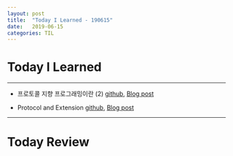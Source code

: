 ```yaml
---
layout: post
title:  "Today I Learned - 190615"
date:   2019-06-15
categories: TIL
---
```


# Today I Learned

---

- 프로토콜 지향 프로그래밍이란 (2) [github](), [Blog post]()

- Protocol and Extension [github](), [Blog post]()

---

# Today Review

